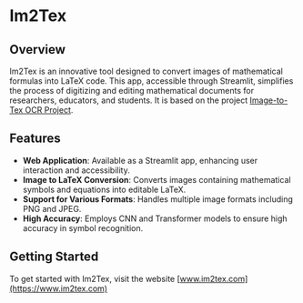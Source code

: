 # Im2Tex

## Overview
Im2Tex is an innovative tool designed to convert images of mathematical formulas into LaTeX code. This app, accessible through Streamlit, simplifies the process of digitizing and editing mathematical documents for researchers, educators, and students. It is based on the project [Image-to-Tex OCR Project](https://github.com/gmarus777/image-to-tex-OCR).

## Features
- **Web Application**: Available as a Streamlit app, enhancing user interaction and accessibility.
- **Image to LaTeX Conversion**: Converts images containing mathematical symbols and equations into editable LaTeX.
- **Support for Various Formats**: Handles multiple image formats including PNG and JPEG.
- **High Accuracy**: Employs CNN and Transformer models to ensure high accuracy in symbol recognition.

## Getting Started
To get started with Im2Tex, visit the website [www.im2tex.com](https://www.im2tex.com) 
